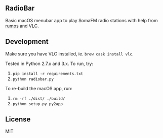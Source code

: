 ## RadioBar

Basic macOS menubar app to play SomaFM radio stations with help from [rumps](https://github.com/jaredks/rumps) and VLC.

## Development

Make sure you have VLC installed, ie. `brew cask install vlc`.

Tested in Python 2.7.x and 3.x. To run, try:
1. `pip install -r requirements.txt`
2. `python radiobar.py`

To re-build the macOS app, run:
1. `rm -rf ./dist/ ./build/`
2. `python setup.py py2app`

## License
MIT